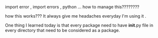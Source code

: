 import error , import errors , python ... how to manage this????????

how this works???
It always give me headaches everyday I'm using it .

One thing I learned today is that every package need to have __init__.py file in every directory that need to be considered as 
a package.
